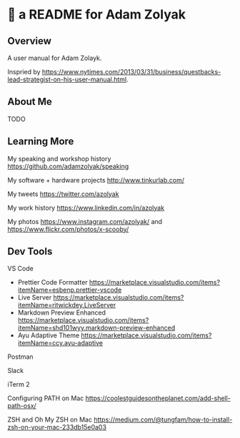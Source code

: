 # 👱 a README for Adam Zolyak

## Overview
A user manual for Adam Zolayk.  

Inspried by https://www.nytimes.com/2013/03/31/business/questbacks-lead-strategist-on-his-user-manual.html.  

## About Me

TODO

## Learning More

My speaking and workshop history https://github.com/adamzolyak/speaking

My software + hardware projects http://www.tinkurlab.com/

My tweets https://twitter.com/azolyak

My work history https://www.linkedin.com/in/azolyak

My photos https://www.instagram.com/azolyak/ and https://www.flickr.com/photos/x-scooby/

## Dev Tools

VS Code
* Prettier Code Formatter https://marketplace.visualstudio.com/items?itemName=esbenp.prettier-vscode
* Live Server https://marketplace.visualstudio.com/items?itemName=ritwickdey.LiveServer
* Markdown Preview Enhanced https://marketplace.visualstudio.com/items?itemName=shd101wyy.markdown-preview-enhanced
* Ayu Adaptive Theme https://marketplace.visualstudio.com/items?itemName=ccy.ayu-adaptive

Postman

Slack

iTerm 2

Configuring PATH on Mac
https://coolestguidesontheplanet.com/add-shell-path-osx/

ZSH and Oh My ZSH on Mac
https://medium.com/@tungfam/how-to-install-zsh-on-your-mac-233db15e0a03
